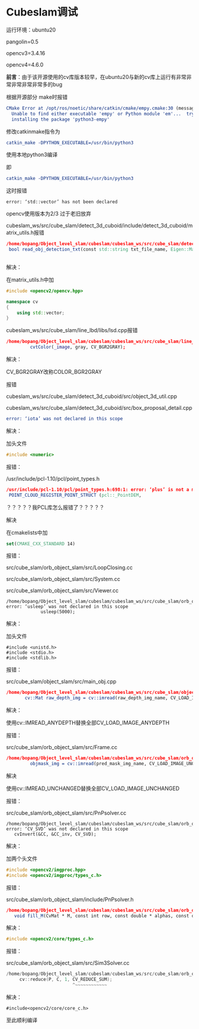 # Cubeslam调试

运行环境：ubuntu20

pangolin=0.5

opencv3=3.4.16

opencv4=4.6.0



**前言**：由于该开源使用的cv库版本较早，在ubuntu20与新的cv库上运行有非常非常非常非常非常多的bug

根据开源部分 make时报错

```cmake
CMake Error at /opt/ros/noetic/share/catkin/cmake/empy.cmake:30 (message):
  Unable to find either executable 'empy' or Python module 'em'...  try
  installing the package 'python3-empy'

```



修改catkinmake指令为

```cmake
catkin_make -DPYTHON_EXECUTABLE=/usr/bin/python3
```

使用本地python3编译

即

```cmake
catkin_make -DPYTHON_EXECUTABLE=/usr/bin/python3
```



这时报错

```
error: ‘std::vector’ has not been declared
```





opencv使用版本为2/3 过于老旧放弃



cubeslam_ws/src/cube_slam/detect_3d_cuboid/include/detect_3d_cuboid/matrix_utils.h报错

```cmake
/home/bopang/Object_level_slam/cubeslam/cubeslam_ws/src/cube_slam/detect_3d_cuboid/include/detect_3d_cuboid/matrix_utils.h:47:101: error: ‘std::vector’ has not been declared
 bool read_obj_detection_txt(const std::string txt_file_name, Eigen::MatrixXd &read_number_mat, std::vector<std::string> &strings);
                              
```

解决：

在matrix_utils.h中加

```c++
#include <opencv2/opencv.hpp>

namespace cv
{
    using std::vector;
}
```



cubeslam_ws/src/cube_slam/line_lbd/libs/lsd.cpp报错

```cmake
/home/bopang/Object_level_slam/cubeslam/cubeslam_ws/src/cube_slam/line_lbd/libs/lsd.cpp:1168:32: error: ‘CV_BGR2GRAY’ was not declared in this scope
         cvtColor(_image, gray, CV_BGR2GRAY);
```



解决：

CV_BGR2GRAY改称COLOR_BGR2GRAY



报错

cubeslam_ws/src/cube_slam/detect_3d_cuboid/src/object_3d_util.cpp

cubeslam_ws/src/cube_slam/detect_3d_cuboid/src/box_proposal_detail.cpp

```cmake
error: ‘iota’ was not declared in this scope
```



解决：

加头文件

```c++
#include <numeric>
```



报错：

/usr/include/pcl-1.10/pcl/point_types.h

```cmake
/usr/include/pcl-1.10/pcl/point_types.h:698:1: error: ‘plus’ is not a member of ‘pcl::traits’
 POINT_CLOUD_REGISTER_POINT_STRUCT (pcl::_PointDEM,
```

？？？？？我PCL库怎么报错了？？？？？

解决

在cmakelists中加

```cmake
set(CMAKE_CXX_STANDARD 14)
```



报错：

src/cube_slam/orb_object_slam/src/LoopClosing.cc

src/cube_slam/orb_object_slam/src/System.cc

src/cube_slam/orb_object_slam/src/Viewer.cc

```
/home/bopang/Object_level_slam/cubeslam/cubeslam_ws/src/cube_slam/orb_object_slam/src/LoopClosing.cc:415:13: error: ‘usleep’ was not declared in this scope
             usleep(5000);
```

解决：

加头文件

```c+=
#include <unistd.h>
#include <stdio.h>
#include <stdlib.h>
```



报错：

src/cube_slam/object_slam/src/main_obj.cpp

```cmake
/home/bopang/Object_level_slam/cubeslam/cubeslam_ws/src/cube_slam/object_slam/src/main_obj.cpp:311:62: error: ‘CV_LOAD_IMAGE_ANYDEPTH’ was not declared in this scope
       cv::Mat raw_depth_img = cv::imread(raw_depth_img_name, CV_LOAD_IMAGE_ANYDEPTH);
```

解决：

使用cv::IMREAD_ANYDEPTH替换全部CV_LOAD_IMAGE_ANYDEPTH



报错：

src/cube_slam/orb_object_slam/src/Frame.cc

```cmake
/home/bopang/Object_level_slam/cubeslam/cubeslam_ws/src/cube_slam/orb_object_slam/src/Frame.cc:226:54: error: ‘CV_LOAD_IMAGE_UNCHANGED’ was not declared in this scope
         objmask_img = cv::imread(pred_mask_img_name, CV_LOAD_IMAGE_UNCHANGED); // uint8  sometimes read image might take long time....
```

解决

使用cv::IMREAD_UNCHANGED替换全部CV_LOAD_IMAGE_UNCHANGED



报错：

src/cube_slam/orb_object_slam/src/PnPsolver.cc

```
/home/bopang/Object_level_slam/cubeslam/cubeslam_ws/src/cube_slam/orb_object_slam/src/PnPsolver.cc:424:26: error: ‘CV_SVD’ was not declared in this scope
   cvInvert(&CC, &CC_inv, CV_SVD);
```

解决：

加两个头文件

```c++
#include <opencv2/imgproc.hpp>
#include <opencv2/imgproc/types_c.h>
```



报错：

src/cube_slam/orb_object_slam/include/PnPsolver.h

```cmake
/home/bopang/Object_level_slam/cubeslam/cubeslam_ws/src/cube_slam/orb_object_slam/include/PnPsolver.h:98:15: error: ‘CvMat’ has not been declared
   void fill_M(CvMat * M, const int row, const double * alphas, const double u, const double v);
```

解决：

```c++
#include <opencv2/core/types_c.h>
```



报错：

src/cube_slam/orb_object_slam/src/Sim3Solver.cc

```c++
/home/bopang/Object_level_slam/cubeslam/cubeslam_ws/src/cube_slam/orb_object_slam/src/Sim3Solver.cc:215:25: error: ‘CV_REDUCE_SUM’ was not declared in this scope
     cv::reduce(P, C, 1, CV_REDUCE_SUM);
                         ^~~~~~~~~~~~~
```

解决：

```c+=
#include<opencv2/core/core_c.h>
```

至此顺利编译

### 


































